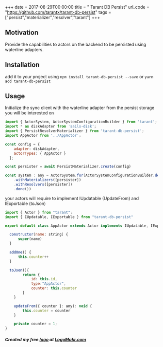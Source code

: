 +++
date = 2017-08-29T00:00:00
title = " Tarant DB Persist"
url_code = "https://github.com/tarantx/tarant-db-persist"
tags = ["persist","materializer","resolver","tarant"]
+++
## Motivation

Provide the capabilities to actors on the backend to be persisted using waterline adapters.

## Installation

add it to your project using `npm install tarant-db-persist --save` or `yarn add tarant-db-persist`

## Usage

Initialize the sync client with the waterline adapter from the persist storage you will be interested on

```js
import { ActorSystem, ActorSystemConfigurationBuilder } from 'tarant';
import * as diskAdapter from 'sails-disk';
import { PersistResolverMaterializer } from 'tarant-db-persist';
import AppActor from '../AppActor';

const config = {
    adapter: diskAdapter,
    actorTypes: { AppActor }
  };

const persister = await PersistMaterializer.create(config)

const system : any = ActorSystem.for(ActorSystemConfigurationBuilder.define()
    .withMaterializers([persister])
    .withResolvers([persister])
    .done())  

```

your actors will require to implement IUpdatable (UpdateFrom) and IExportable (toJson)

```js
import { Actor } from "tarant";
import { IUpdatable, IExportable } from "tarant-db-persist"

export default class AppActor extends Actor implements IUpdatable, IExportable {

  constructor(name: string) {
      super(name)
  }

  addOne() {
      this.counter++
  }

  toJson(){
        return {
            id: this.id,
            type:"AppActor",
            counter: this.counter
        }
    }

    updateFrom({ counter }: any): void {
        this.counter = counter
    }

    private counter = 1; 
}

```

##### Created my free [logo](https://logomakr.com/8lSyYS) at <a href="http://logomakr.com" title="Logo Makr">LogoMakr.com</a> 